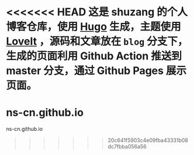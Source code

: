 <<<<<<< HEAD
这是 shuzang 的个人博客仓库，使用 [Hugo](https://gohugo.io/) 生成，主题使用 [LoveIt](https://github.com/dillonzq/LoveIt) ，源码和文章放在 `blog` 分支下，生成的页面利用 Github Action 推送到 master 分支，通过 Github Pages 展示页面。
=======
# ns-cn.github.io
ns-cn.github.io
>>>>>>> 20c641f5903c4e09fba43331b08dc7fbba056a56
